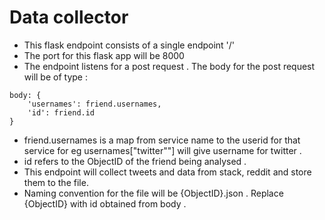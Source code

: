 # Data collector

- This flask endpoint consists of a single endpoint '/'
- The port for this flask app will be 8000
- The endpoint listens for a post request . The body for the post request will be of type :
```
body: {
    'usernames': friend.usernames,
    'id': friend.id
}
```
- friend.usernames is a map from service name to the userid for that service
  for eg usernames["twitter""] will give username for twitter .
- id refers to the ObjectID of the friend being analysed .
- This endpoint will collect tweets and data from stack, reddit and store them to the file.
- Naming convention for the file will be {ObjectID}.json . Replace {ObjectID} with id obtained from body .